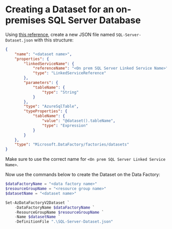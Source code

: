 # Creating a Dataset for an on-premises SQL Server Database

Using [this reference](https://docs.microsoft.com/en-us/azure/data-factory/connector-sql-server#dataset-properties),
create a new JSON file named `SQL-Server-Dataset.json` with this structure:

```json
{
    "name": "<dataset name>",
    "properties": {
        "linkedServiceName": {
            "referenceName": "<On prem SQL Server Linked Service Name>",
            "type": "LinkedServiceReference"
        },
        "parameters": {
            "tableName": {
                "type": "String"
            }
        },
        "type": "AzureSqlTable",
        "typeProperties": {
            "tableName": {
                "value": "@dataset().tableName",
                "type": "Expression"
            }
        }
    },
    "type": "Microsoft.DataFactory/factories/datasets"
}
```

Make sure to use the correct name for `<On prem SQL Server Linked Service Name>`.

Now use the commands below to create the Dataset on the Data Factory:

```powershell
$dataFactoryName = "<data factory name>"
$resourceGroupName = "<resource group name>"
$datasetName = "<dataset name>"

Set-AzDataFactoryV2Dataset `
    -DataFactoryName $dataFactoryName `
    -ResourceGroupName $resourceGroupName `
    -Name $datasetName `
    -DefinitionFile ".\SQL-Server-Dataset.json"
```